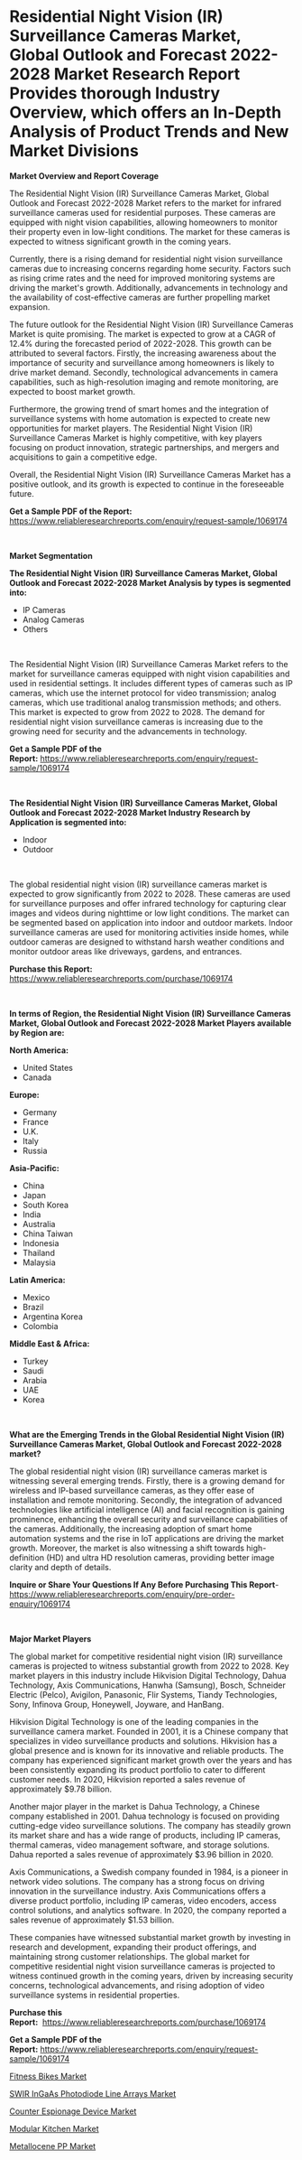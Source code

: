 <p><h1>Residential Night Vision (IR) Surveillance Cameras Market, Global Outlook and Forecast 2022-2028 Market Research Report Provides thorough Industry Overview, which offers an In-Depth Analysis of Product Trends and New Market Divisions</h1></p><p><strong>Market Overview and Report Coverage</strong></p>
<p><p>The Residential Night Vision (IR) Surveillance Cameras Market, Global Outlook and Forecast 2022-2028 Market refers to the market for infrared surveillance cameras used for residential purposes. These cameras are equipped with night vision capabilities, allowing homeowners to monitor their property even in low-light conditions. The market for these cameras is expected to witness significant growth in the coming years.</p><p>Currently, there is a rising demand for residential night vision surveillance cameras due to increasing concerns regarding home security. Factors such as rising crime rates and the need for improved monitoring systems are driving the market's growth. Additionally, advancements in technology and the availability of cost-effective cameras are further propelling market expansion.</p><p>The future outlook for the Residential Night Vision (IR) Surveillance Cameras Market is quite promising. The market is expected to grow at a CAGR of 12.4% during the forecasted period of 2022-2028. This growth can be attributed to several factors. Firstly, the increasing awareness about the importance of security and surveillance among homeowners is likely to drive market demand. Secondly, technological advancements in camera capabilities, such as high-resolution imaging and remote monitoring, are expected to boost market growth.</p><p>Furthermore, the growing trend of smart homes and the integration of surveillance systems with home automation is expected to create new opportunities for market players. The Residential Night Vision (IR) Surveillance Cameras Market is highly competitive, with key players focusing on product innovation, strategic partnerships, and mergers and acquisitions to gain a competitive edge.</p><p>Overall, the Residential Night Vision (IR) Surveillance Cameras Market has a positive outlook, and its growth is expected to continue in the foreseeable future.</p></p>
<p><strong>Get a Sample PDF of the Report:</strong> <a href="https://www.reliableresearchreports.com/enquiry/request-sample/1069174">https://www.reliableresearchreports.com/enquiry/request-sample/1069174</a></p>
<p>&nbsp;</p>
<p><strong>Market Segmentation</strong></p>
<p><strong>The Residential Night Vision (IR) Surveillance Cameras Market, Global Outlook and Forecast 2022-2028 Market Analysis by types is segmented into:</strong></p>
<p><ul><li>IP Cameras</li><li>Analog Cameras</li><li>Others</li></ul></p>
<p>&nbsp;</p>
<p><p>The Residential Night Vision (IR) Surveillance Cameras Market refers to the market for surveillance cameras equipped with night vision capabilities and used in residential settings. It includes different types of cameras such as IP cameras, which use the internet protocol for video transmission; analog cameras, which use traditional analog transmission methods; and others. This market is expected to grow from 2022 to 2028. The demand for residential night vision surveillance cameras is increasing due to the growing need for security and the advancements in technology.</p></p>
<p><strong>Get a Sample PDF of the Report:</strong>&nbsp;<a href="https://www.reliableresearchreports.com/enquiry/request-sample/1069174">https://www.reliableresearchreports.com/enquiry/request-sample/1069174</a></p>
<p>&nbsp;</p>
<p><strong>The Residential Night Vision (IR) Surveillance Cameras Market, Global Outlook and Forecast 2022-2028 Market Industry Research by Application is segmented into:</strong></p>
<p><ul><li>Indoor</li><li>Outdoor</li></ul></p>
<p>&nbsp;</p>
<p><p>The global residential night vision (IR) surveillance cameras market is expected to grow significantly from 2022 to 2028. These cameras are used for surveillance purposes and offer infrared technology for capturing clear images and videos during nighttime or low light conditions. The market can be segmented based on application into indoor and outdoor markets. Indoor surveillance cameras are used for monitoring activities inside homes, while outdoor cameras are designed to withstand harsh weather conditions and monitor outdoor areas like driveways, gardens, and entrances.</p></p>
<p><strong>Purchase this Report:</strong>&nbsp; <a href="https://www.reliableresearchreports.com/purchase/1069174">https://www.reliableresearchreports.com/purchase/1069174</a></p>
<p>&nbsp;</p>
<p><strong>In terms of Region, the Residential Night Vision (IR) Surveillance Cameras Market, Global Outlook and Forecast 2022-2028 Market Players available by Region are:</strong></p>
<p>
    <p> <strong> North America: </strong>
        <ul>
            <li>United States</li>
            <li>Canada</li>
        </ul>
        </p> 
    <p> <strong> Europe: </strong>
        <ul>
            <li>Germany</li>
            <li>France</li>
            <li>U.K.</li>
            <li>Italy</li>
            <li>Russia</li>
        </ul>
        </p> 
    <p> <strong> Asia-Pacific: </strong>
        <ul>
            <li>China</li>
            <li>Japan</li>
            <li>South Korea</li>
            <li>India</li>
            <li>Australia</li>
            <li>China Taiwan</li>
            <li>Indonesia</li>
            <li>Thailand</li>
            <li>Malaysia</li>
        </ul>
        </p> 
    <p> <strong> Latin America: </strong>
        <ul>
            <li>Mexico</li>
            <li>Brazil</li>
            <li>Argentina Korea</li>
            <li>Colombia</li>
        </ul>
        </p> 
    <p> <strong> Middle East & Africa: </strong>
        <ul>
            <li>Turkey</li>
            <li>Saudi</li>
            <li>Arabia</li>
            <li>UAE</li>
            <li>Korea</li>
        </ul>
    </p>
    </p>
<p>&nbsp;</p>
<p><strong>What are the Emerging Trends in the Global Residential Night Vision (IR) Surveillance Cameras Market, Global Outlook and Forecast 2022-2028 market?</strong></p>
<p><p>The global residential night vision (IR) surveillance cameras market is witnessing several emerging trends. Firstly, there is a growing demand for wireless and IP-based surveillance cameras, as they offer ease of installation and remote monitoring. Secondly, the integration of advanced technologies like artificial intelligence (AI) and facial recognition is gaining prominence, enhancing the overall security and surveillance capabilities of the cameras. Additionally, the increasing adoption of smart home automation systems and the rise in IoT applications are driving the market growth. Moreover, the market is also witnessing a shift towards high-definition (HD) and ultra HD resolution cameras, providing better image clarity and depth of details.</p></p>
<p><strong>Inquire or Share Your Questions If Any Before Purchasing This Report</strong>- <a href="https://www.reliableresearchreports.com/enquiry/pre-order-enquiry/1069174">https://www.reliableresearchreports.com/enquiry/pre-order-enquiry/1069174</a></p>
<p>&nbsp;</p>
<p><strong>Major Market Players</strong></p>
<p><p>The global market for competitive residential night vision (IR) surveillance cameras is projected to witness substantial growth from 2022 to 2028. Key market players in this industry include Hikvision Digital Technology, Dahua Technology, Axis Communications, Hanwha (Samsung), Bosch, Schneider Electric (Pelco), Avigilon, Panasonic, Flir Systems, Tiandy Technologies, Sony, Infinova Group, Honeywell, Joyware, and HanBang.</p><p>Hikvision Digital Technology is one of the leading companies in the surveillance camera market. Founded in 2001, it is a Chinese company that specializes in video surveillance products and solutions. Hikvision has a global presence and is known for its innovative and reliable products. The company has experienced significant market growth over the years and has been consistently expanding its product portfolio to cater to different customer needs. In 2020, Hikvision reported a sales revenue of approximately $9.78 billion.</p><p>Another major player in the market is Dahua Technology, a Chinese company established in 2001. Dahua technology is focused on providing cutting-edge video surveillance solutions. The company has steadily grown its market share and has a wide range of products, including IP cameras, thermal cameras, video management software, and storage solutions. Dahua reported a sales revenue of approximately $3.96 billion in 2020.</p><p>Axis Communications, a Swedish company founded in 1984, is a pioneer in network video solutions. The company has a strong focus on driving innovation in the surveillance industry. Axis Communications offers a diverse product portfolio, including IP cameras, video encoders, access control solutions, and analytics software. In 2020, the company reported a sales revenue of approximately $1.53 billion.</p><p>These companies have witnessed substantial market growth by investing in research and development, expanding their product offerings, and maintaining strong customer relationships. The global market for competitive residential night vision surveillance cameras is projected to witness continued growth in the coming years, driven by increasing security concerns, technological advancements, and rising adoption of video surveillance systems in residential properties.</p></p>
<p><strong>Purchase this Report:</strong>&nbsp;&nbsp;<a href="https://www.reliableresearchreports.com/purchase/1069174">https://www.reliableresearchreports.com/purchase/1069174</a></p>
<p></p>
<p><strong>Get a Sample PDF of the Report:</strong>&nbsp;<a href="https://www.reliableresearchreports.com/enquiry/request-sample/1069174">https://www.reliableresearchreports.com/enquiry/request-sample/1069174</a></p>
<p><p><a href="https://medium.com/@kyliebodei/fitness-bikes-market-size-growth-forecast-2023-2030-e81f955c41c9">Fitness Bikes Market</a></p><p><a href="https://www.reportprime.com/swir-ingaas-photodiode-line-arrays-r3544">SWIR InGaAs Photodiode Line Arrays Market</a></p><p><a href="https://www.reportprime.com/counter-espionage-device-r3543">Counter Espionage Device Market</a></p><p><a href="https://www.linkedin.com/pulse/modular-kitchen-market-size-share-amp-trends-analysis-qjdtc/">Modular Kitchen Market</a></p><p><a href="https://medium.com/@nayanmongiarp23/metallocene-pp-market-size-growth-forecast-2023-2030-3b11fb8be8bc">Metallocene PP Market</a></p></p>